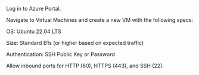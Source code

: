 Log in to Azure Portal.

Navigate to Virtual Machines and create a new VM with the following specs:

OS: Ubuntu 22.04 LTS

Size: Standard B1s (or higher based on expected traffic)

Authentication: SSH Public Key or Password

Allow inbound ports for HTTP (80), HTTPS (443), and SSH (22).
